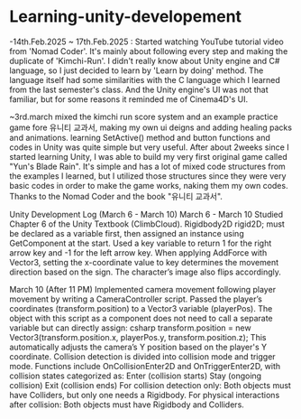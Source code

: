 # Learning-unity-developement
-14th.Feb.2025 ~ 17th.Feb.2025 : Started watching YouTube tutorial video from 'Nomad Coder'.
  It's mainly about following every step and making the duplicate of 'Kimchi-Run'.
  I didn't really know about Unity engine and C# language, so I just decided to learn by 'Learn by doing' method.
  The language itself had some similarities with the C language which I learned from the last semester's class.
  And the Unity engine's UI was not that familiar, but for some reasons it reminded me of Cinema4D's UI.

~3rd.march
 mixed the kimchi run score system and an example practice game fore 유니티 교과서, making my own ui deigns and adding healing packs
 and animations.
 learning SetActive() method and button functions and codes in Unity was quite simple but very useful.
 After about 2weeks since I started learning Unity, I was able to build my very first original game called "Yun's Blade Rain".
 It's simple and has a lot of mixed code structures from the examples I learned, but I utilized those structures since they were very basic
 codes in order to make the game works, naking them my own codes. Thanks to the Nomad Coder and the book "유니티 교과서".

Unity Development Log (March 6 - March 10)
March 6 - March 10
Studied Chapter 6 of the Unity Textbook (ClimbCloud).
Rigidbody2D rigid2D; must be declared as a variable first, then assigned an instance using GetComponent at the start.
Used a key variable to return 1 for the right arrow key and -1 for the left arrow key. When applying AddForce with Vector3, setting the x-coordinate value to key determines the movement direction based on the sign. The character’s image also flips accordingly.

March 10 (After 11 PM)
Implemented camera movement following player movement by writing a CameraController script.
Passed the player’s coordinates (transform.position) to a Vector3 variable (playerPos).
The object with this script as a component does not need to call a separate variable but can directly assign:
csharp
transform.position = new Vector3(transform.position.x, playerPos.y, transform.position.z);
This automatically adjusts the camera’s Y position based on the player's Y coordinate.
Collision detection is divided into collision mode and trigger mode.
Functions include OnCollisionEnter2D and OnTriggerEnter2D, with collision states categorized as:
Enter (collision starts)
Stay (ongoing collision)
Exit (collision ends)
For collision detection only: Both objects must have Colliders, but only one needs a Rigidbody.
For physical interactions after collision: Both objects must have Rigidbody and Colliders.
